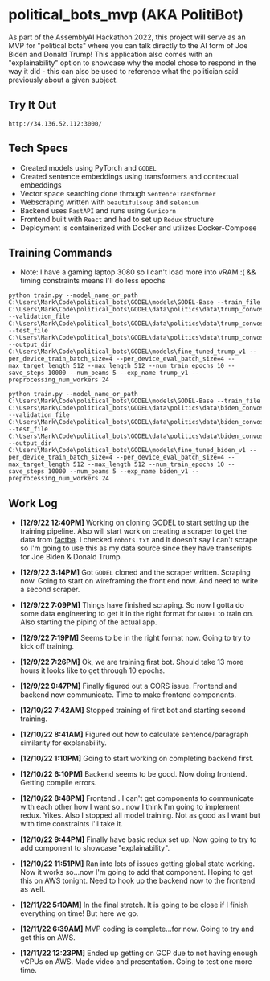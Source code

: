 # political_bots_mvp (AKA PolitiBot)
As part of the AssemblyAI Hackathon 2022, this project will serve as an MVP for "political bots" where you can talk directly to the AI form of Joe Biden and Donald Trump! This application also comes with an "explainability" option to showcase why the model chose to respond in the way it did - this can also be used to reference what the politician said previously about a given subject.

## Try It Out
`http://34.136.52.112:3000/`

## Tech Specs
* Created models using PyTorch and `GODEL`
* Created sentence embeddings using transformers and contextual embeddings
* Vector space searching done through `SentenceTransformer`
* Webscraping written with `beautifulsoup` and `selenium`
* Backend uses `FastAPI` and runs using `Gunicorn`
* Frontend built with `React` and had to set up `Redux` structure
* Deployment is containerized with Docker and utilizes Docker-Compose

## Training Commands

* Note: I have a gaming laptop 3080 so I can't load more into vRAM :( && timing constraints means I'll do less epochs
```
python train.py --model_name_or_path C:\Users\Mark\Code\political_bots\GODEL\models\GODEL-Base --train_file C:\Users\Mark\Code\political_bots\GODEL\data\politics\data\trump_convos_train.json --validation_file C:\Users\Mark\Code\political_bots\GODEL\data\politics\data\trump_convos_val.json --test_file C:\Users\Mark\Code\political_bots\GODEL\data\politics\data\trump_convos_test.json --output_dir C:\Users\Mark\Code\political_bots\GODEL\models\fine_tuned_trump_v1 --per_device_train_batch_size=4 --per_device_eval_batch_size=4 --max_target_length 512 --max_length 512 --num_train_epochs 10 --save_steps 10000 --num_beams 5 --exp_name trump_v1 --preprocessing_num_workers 24
```
```
python train.py --model_name_or_path C:\Users\Mark\Code\political_bots\GODEL\models\GODEL-Base --train_file C:\Users\Mark\Code\political_bots\GODEL\data\politics\data\biden_convos_train.json --validation_file C:\Users\Mark\Code\political_bots\GODEL\data\politics\data\biden_convos_val.json --test_file C:\Users\Mark\Code\political_bots\GODEL\data\politics\data\biden_convos_test.json --output_dir C:\Users\Mark\Code\political_bots\GODEL\models\fine_tuned_biden_v1 --per_device_train_batch_size=4 --per_device_eval_batch_size=4 --max_target_length 512 --max_length 512 --num_train_epochs 10 --save_steps 10000 --num_beams 5 --exp_name biden_v1 --preprocessing_num_workers 24
```

## Work Log
* **[12/9/22 12:40PM]** Working on cloning [GODEL](https://github.com/microsoft/GODEL) to start setting up the training pipeline. Also will start work on creating a scraper to get the data from [factba](https://factba.se/). I checked `robots.txt` and it doesn't say I can't scrape so I'm going to use this as my data source since they have transcripts for Joe Biden & Donald Trump.

* **[12/9/22 3:14PM]** Got `GODEL` cloned and the scraper written. Scraping now. Going to start on wireframing the front end now. And need to write a second scraper.

* **[12/9/22 7:09PM]** Things have finished scraping. So now I gotta do some data engineering to get it in the right format for `GODEL` to train on. Also starting the piping of the actual app.

* **[12/9/22 7:19PM]** Seems to be in the right format now. Going to try to kick off training.

* **[12/9/22 7:26PM]** Ok, we are training first bot. Should take 13 more hours it looks like to get through 10 epochs. 

* **[12/9/22 9:47PM]** Finally figured out a CORS issue. Frontend and backend now communicate. Time to make frontend components.

* **[12/10/22 7:42AM]** Stopped training of first bot and starting second training.

* **[12/10/22 8:41AM]** Figured out how to calculate sentence/paragraph similarity for explanability.

* **[12/10/22 1:10PM]** Going to start working on completing backend first.

* **[12/10/22 6:10PM]** Backend seems to be good. Now doing frontend. Getting compile errors.

* **[12/10/22 8:48PM]** Frontend...I can't get components to communicate with each other how I want so...now I think I'm going to implement redux. Yikes. Also I stopped all model training. Not as good as I want but with time constraints I'll take it.

* **[12/10/22 9:44PM]** Finally have basic redux set up. Now going to try to add component to showcase "explainability".

* **[12/10/22 11:51PM]** Ran into lots of issues getting global state working. Now it works so...now I'm going to add that component. Hoping to get this on AWS tonight. Need to hook up the backend now to the frontend as well.

* **[12/11/22 5:10AM]** In the final stretch. It is going to be close if I finish everything on time! But here we go.

* **[12/11/22 6:39AM]** MVP coding is complete...for now. Going to try and get this on AWS.

* **[12/11/22 12:23PM]** Ended up getting on GCP due to not having enough vCPUs on AWS. Made video and presentation. Going to test one more time.
